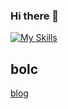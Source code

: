### Hi there 👋

<!--
**810505339/810505339** is a ✨ _special_ ✨ repository because its `README.md` (this file) appears on your GitHub profile.

Here are some ideas to get you started:

- 🔭 I’m currently working on ...
- 🌱 I’m currently learning ...
- 👯 I’m looking to collaborate on ...
- 🤔 I’m looking for help with ...
- 💬 Ask me about ...
- 📫 How to reach me: ...
- 😄 Pronouns: ...
- ⚡ Fun fact: ...
-->

[![My Skills](https://skillicons.dev/icons?i=js,html,css,react,vue,nuxt,vite)](https://skillicons.dev)

## bolc
[blog](https://vite-interview.netlify.app/)
